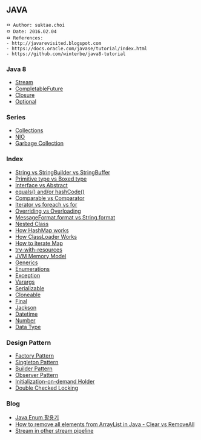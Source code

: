 ## JAVA

```
ㅁ Author: suktae.choi
ㅁ Date: 2016.02.04
ㅁ References:
- http://javarevisited.blogspot.com
- https://docs.oracle.com/javase/tutorial/index.html
- https://github.com/winterbe/java8-tutorial
```

### Java 8
- [Stream](stream)
- [CompletableFuture](completable-future)
- [Closure](closure)
- [Optional](optional)

### Series
- [Collections](collections)
- [NIO](nio)
- [Garbage Collection](garbage-collection)

### Index
- [String vs StringBuilder vs StringBuffer](string-stringbuilder-stringbuffer)
- [Primitive type vs Boxed type](primitive-boxed)
- [Interface vs Abstract](interface-abstract)
- [equals() and/or hashCode()](equals-hashcode)
- [Comparable vs Comparator](comparable-comparator)
- [Iterator vs foreach vs for](iterator-foreach-for)
- [Overriding vs Overloading](overriding-overloading)
- [MessageFormat.format vs String.format](message-format-string-format)
- [Nested Class](nested-class)
- [How HashMap works](how-hashmap-works)
- [How ClassLoader Works](classloader)
- [How to iterate Map](how-to-iterate-map)
- [try-with-resources](try-with-resources)
- [JVM Memory Model](jvm-memory-model)
- [Generics](generics)
- [Enumerations](enum)
- [Exception](exception)
- [Varargs](varargs)
- [Serializable](serializable)
- [Cloneable](cloneable)
- [Final](final)
- [Jackson](jackson)
- [Datetime](datetime)
- [Number](number)
- [Data Type](data-type)

### Design Pattern
- [Factory Pattern](factory-pattern)
- [Singleton Pattern](singleton-pattern)
- [Builder Pattern](builder-pattern)
- [Observer Pattern](observer-pattern)
- [Initialization-on-demand Holder](https://en.wikipedia.org/wiki/Initialization-on-demand_holder_idiom)
- [Double Checked Locking](double-checked-locking)

### Blog
- [Java Enum 활용기](http://woowabros.github.io/tools/2017/07/10/java-enum-uses.html)
- [How to remove all elements from ArrayList in Java - Clear vs RemoveAll](http://javarevisited.blogspot.kr/2015/09/how-to-reset-arraylist-in-java-clear-vs-removeAll-example.html)
- [Stream in other stream pipeline](https://stackoverflow.com/questions/36246998/stream-filter-of-1-list-based-on-another-list)
